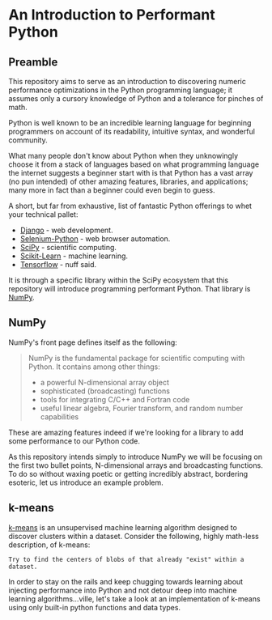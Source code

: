 # An Introduction to Performant Python

## Preamble

This repository aims to serve as an introduction to discovering numeric performance optimizations in the Python programming language; it assumes only a cursory knowledge of Python and a tolerance for pinches of math.

Python is well known to be an incredible learning language for beginning programmers on account of its readability, intuitive syntax, and wonderful community.

What many people don't know about Python when they unknowingly choose it from a stack of languages based on what programming language the internet suggests a beginner start with is that Python has a vast array (no pun intended) of other amazing features, libraries, and applications; many more in fact than a beginner could even begin to guess.

A short, but far from exhaustive, list of fantastic Python offerings to whet your technical pallet:
* [Django](https://www.djangoproject.com/) - web development.
* [Selenium-Python](http://selenium-python.readthedocs.io/) - web browser automation.
* [SciPy](https://www.scipy.org/) - scientific computing.
* [Scikit-Learn](http://scikit-learn.org/stable/) - machine learning.
* [Tensorflow](https://www.tensorflow.org/) - nuff said.

It is through a specific library within the SciPy ecosystem that this repository will introduce programming performant Python. That library is [NumPy](http://www.numpy.org/).

## NumPy 

NumPy's front page defines itself as the following:

> NumPy is the fundamental package for scientific computing with Python. It contains among other things:
> * a powerful N-dimensional array object
> * sophisticated (broadcasting) functions
> * tools for integrating C/C++ and Fortran code
> * useful linear algebra, Fourier transform, and random number capabilities

These are amazing features indeed if we're looking for a library to add some performance to our Python code.

As this repository intends simply to introduce NumPy we will be focusing on the first two bullet points, N-dimensional arrays and broadcasting functions. To do so without waxing poetic or getting incredibly abstract, bordering esoteric, let us introduce an example problem.

## k-means

[k-means](https://en.wikipedia.org/wiki/K-means_clustering) is an unsupervised machine learning algorithm designed to discover clusters within a dataset. Consider the following, highly math-less description, of k-means:

    Try to find the centers of blobs of that already "exist" within a dataset.

In order to stay on the rails and keep chugging towards learning about injecting performance into Python and not detour deep into machine learning algorithms...ville, let's take a look at an implementation of k-means using only built-in python functions and data types.
